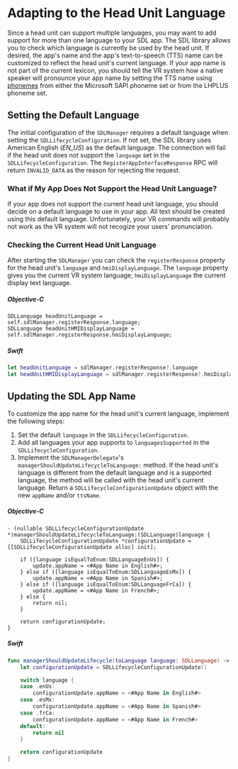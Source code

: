 # Adapting to the Head Unit Language
Since a head unit can support multiple languages, you may want to add support for more than one language to your SDL app. The SDL library allows you to check which language is currently be used by the head unit. If desired, the app's name and the app's text-to-speech (TTS) name can be customized to reflect the head unit's current language. If your app name is not part of the current lexicon, you should tell the VR system how a native speaker will pronounce your app name by setting the TTS name using [phonemes](https://en.wikipedia.org/wiki/Phoneme) from either the Microsoft SAPI phoneme set or from the LHPLUS phoneme set.

## Setting the Default Language
The initial configuration of the `SDLManager` requires a default language when setting the `SDLLifecycleConfiguration`. If not set, the SDL library uses American English (*EN_US*) as the default language. The connection will fail if the head unit does not support the `language` set in the `SDLLifecycleConfiguration`. The `RegisterAppInterfaceResponse` RPC will return `INVALID_DATA` as the reason for rejecting the request.

### What if My App Does Not Support the Head Unit Language?
If your app does not support the current head unit language, you should decide on a default language to use in your app. All text should be created using this default language. Unfortunately, your VR commands will probably not work as the VR system will not recogize your users' pronunciation.

### Checking the Current Head Unit Language
After starting the `SDLManager` you can check the `registerResponse` property for the head unit's `language` and `hmiDisplayLanguage`. The `language` property gives you the current VR system language; `hmiDisplayLanguage` the current display text language.

##### Objective-C
```objc
SDLLanguage headUnitLanguage = self.sdlManager.registerResponse.language;
SDLLanguage headUnitHMIDisplayLanguage = self.sdlManager.registerResponse.hmiDisplayLanguage;
```

##### Swift
```swift
let headUnitLanguage = sdlManager.registerResponse?.language
let headUnitHMIDisplayLanguage = sdlManager.registerResponse?.hmiDisplayLanguage
```

## Updating the SDL App Name
To customize the app name for the head unit's current language, implement the following steps:
1. Set the default `language` in the `SDLLifecycleConfiguration`.
2. Add all languages your app supports to `languagesSupported` in the `SDLLifecycleConfiguration`.
3. Implement the `SDLManagerDelegate`'s `managerShouldUpdateLifecycleToLanguage:` method. If the head unit's language is different from the default language and is a supported language, the method will be called with the head unit's current language. Return a `SDLLifecycleConfigurationUpdate` object with the new `appName` and/or `ttsName`.

##### Objective-C
```objc
- (nullable SDLLifecycleConfigurationUpdate *)managerShouldUpdateLifecycleToLanguage:(SDLLanguage)language {
    SDLLifecycleConfigurationUpdate *configurationUpdate = [[SDLLifecycleConfigurationUpdate alloc] init];

    if ([language isEqualToEnum:SDLLanguageEnUs]) {
        update.appName = <#App Name in English#>;
    } else if ([language isEqualToEnum:SDLLanguageEsMx]) {
        update.appName = <#App Name in Spanish#>;
    } else if ([language isEqualToEnum:SDLLanguageFrCa]) {
        update.appName = <#App Name in French#>;
    } else {
        return nil;
    }

    return configurationUpdate;
}
```

##### Swift
```swift
func managerShouldUpdateLifecycle(toLanguage language: SDLLanguage) -> SDLLifecycleConfigurationUpdate? {
    let configurationUpdate = SDLLifecycleConfigurationUpdate()

    switch language {
    case .enUs:
        configurationUpdate.appName = <#App Name in English#>
    case .esMx:
        configurationUpdate.appName = <#App Name in Spanish#>
    case .frCa:
        configurationUpdate.appName = <#App Name in French#>
    default:
        return nil
    }

    return configurationUpdate
}
```
